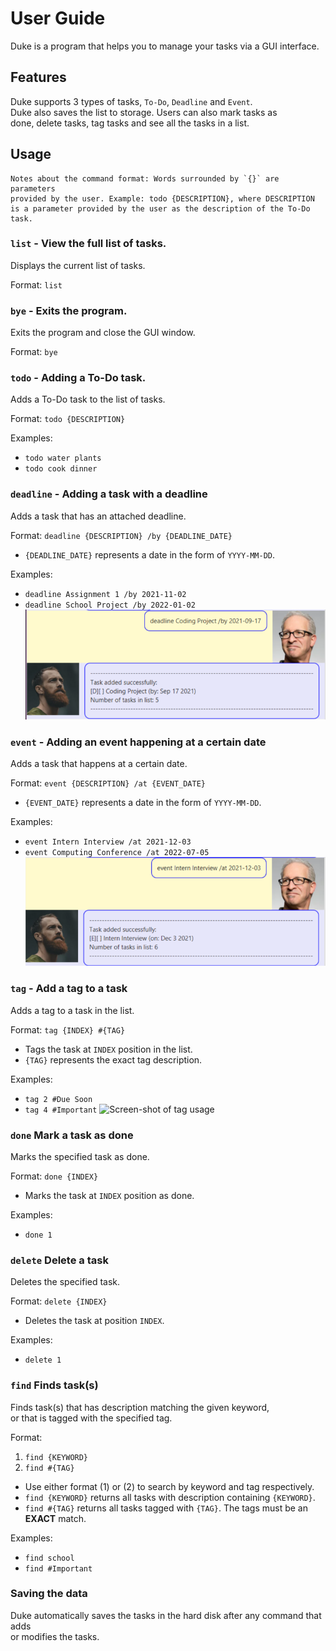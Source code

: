 # User Guide
Duke is a program that helps you to manage your tasks via a GUI interface.

## Features 
Duke supports 3 types of tasks, `To-Do`, `Deadline` and `Event`.
<br>
Duke also saves the list to storage. Users can also mark tasks as 
<br>
done, delete tasks, tag tasks and see all the tasks in a list.

## Usage
```
Notes about the command format: Words surrounded by `{}` are parameters
provided by the user. Example: todo {DESCRIPTION}, where DESCRIPTION 
is a parameter provided by the user as the description of the To-Do task.
```
### `list` - View the full list of tasks.

Displays the current list of tasks.

Format: `list`

### `bye` - Exits the program.

Exits the program and close the GUI window.

Format: `bye`

### `todo` - Adding a To-Do task.

Adds a To-Do task to the list of tasks.

Format: `todo {DESCRIPTION}`

Examples:
- `todo water plants`
- `todo cook dinner`

### `deadline` - Adding a task with a deadline

Adds a task that has an attached deadline.

Format: `deadline {DESCRIPTION} /by {DEADLINE_DATE}`

- `{DEADLINE_DATE}` represents a date in the form of `YYYY-MM-DD`.

Examples:
- `deadline Assignment 1 /by 2021-11-02`
- `deadline School Project /by 2022-01-02`
![Screen-shot of deadline usage](images/deadline.png)

### `event` - Adding an event happening at a certain date

Adds a task that happens at a certain date.

Format: `event {DESCRIPTION} /at {EVENT_DATE}`

- `{EVENT_DATE}` represents a date in the form of `YYYY-MM-DD`.

Examples:
- `event Intern Interview /at 2021-12-03`
- `event Computing Conference /at 2022-07-05`
![Screen-shot of event usage](images/event.png)

### `tag` - Add a tag to a task

Adds a tag to a task in the list.

Format: `tag {INDEX} #{TAG}`
- Tags the task at `INDEX` position in the list.
- `{TAG}` represents the exact tag description.

Examples:
- `tag 2 #Due Soon`
- `tag 4 #Important`
  ![Screen-shot of tag usage](tag/event.png)

### `done` Mark a task as done

Marks the specified task as done.

Format: `done {INDEX}`
- Marks the task at `INDEX` position as done.

Examples: 
- `done 1`

### `delete` Delete a task

Deletes the specified task.

Format: `delete {INDEX}`
- Deletes the task at position `INDEX`.

Examples:
- `delete 1`

### `find` Finds task(s)

Finds task(s) that has description matching the given keyword,<br>
or that is tagged with the specified tag.

Format: 
1. `find {KEYWORD}`
2. `find #{TAG}`
- Use either format (1) or (2) to search by keyword and tag respectively.
- `find {KEYWORD}` returns all tasks with description containing `{KEYWORD}`.
- `find #{TAG}` returns all tasks tagged with `{TAG}`. The tags must be an **EXACT** match.

Examples:
- `find school`
- `find #Important`


### Saving the data
Duke automatically saves the tasks in the hard disk after any command that adds <br>
or modifies the tasks.
